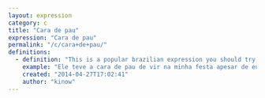 ```yaml
---
layout: expression
category: c
title: "Cara de pau"
expression: "Cara de pau"
permalink: "/c/cara+de+pau/"
definitions:
  - definition: "This is a popular brazilian expression you should try to learn. Cara de pau meaning is an inconvenient person who doesn\u2019t have a good sense of common etiquette or consideration for other people.\r\n\r\nTo have the/some nerve \u2013 When someone does something intentionally even though they know it is morally or ethically incorrect."
    example: "Ele teve a cara de pau de vir na minha festa apesar de eu n\u00e3o ter convidado ele."
    created: "2014-04-27T17:02:41"
    author: "kinow"
---
```

